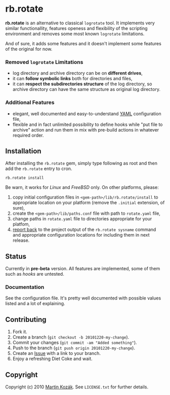 rb.rotate
=========

**rb.rotate** is an alternative to classical `logrotate` tool. 
It implements very similar functionallity, features openess and 
flexibility of the scripting environment and removes some most known 
`logrotate` limitations.

And of sure, it adds some features and it doesn't implement some
features of the original for now.

### Removed `logrotate` Limitations

* log directory and archive directory can be on **different drives**,
* it can **follow symbolic links** both for directories and files,
* it can **respect the subdirectories structure** of the log directory,
  so archive directory can have the same structure as original log 
  directory.
  
### Additional Features

* elegant, well documented and easy-to-understand [YAML][2] configuration 
  file,
* flexible and in fact unlimited possibility to define hooks while 
  "put file to archive" action and run them in mix with pre-build 
  actions in whatever required order.
  
Installation
------------

After installing the `rb.rotate` gem, simply type following as root and 
then add the `rb.rotate` entry to cron.

    rb.rotate install

Be warn, it works for *Linux* and *FreeBSD* only. On other platforms,
please: 

1. copy initial configuration files in `<gem-path>/lib/rb.rotate/install` 
to appropriate location on your platform (remove the `.initial` extension,
of sure),
2. create the `<gem-path>/lib/paths.conf` file with path to 
`rotate.yaml` file,
3. change paths in `rotate.yaml` file to directories appropriate for 
your platfom,
4. [report back][1] to the project output of the `rb.rotate sysname` 
command and appropriate configuration locations for including them in 
next release.


Status
------
Currently in **pre-beta** version. All features are implemented, some 
of them such as *hooks* are untested.

### Documentation

See the configuration file. It's pretty well documented with possible values
listed and a lot of explaining.


Contributing
------------

1. Fork it.
2. Create a branch (`git checkout -b 20101220-my-change`).
3. Commit your changes (`git commit -am "Added something"`).
4. Push to the branch (`git push origin 20101220-my-change`).
5. Create an [Issue][1] with a link to your branch.
6. Enjoy a refreshing Diet Coke and wait.


Copyright
---------

Copyright (c) 2010 [Martin Kozák][3]. See `LICENSE.txt` for
further details.

[1]: http://github.com/martinkozak/rb.rotate/issues
[2]: http://www.yaml.org/
[3]: http://www.martinkozak.net/

